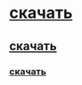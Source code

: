 # [скачать]([https://pages.github.com/](https://github.com/KRIIPAzxc/my-vk-bot/releases/tag/VKbot))
## [скачать]([https://pages.github.com/](https://github.com/KRIIPAzxc/my-vk-bot/releases/tag/VKbot))
### [скачать]([https://pages.github.com/](https://github.com/KRIIPAzxc/my-vk-bot/releases/tag/VKbot))
